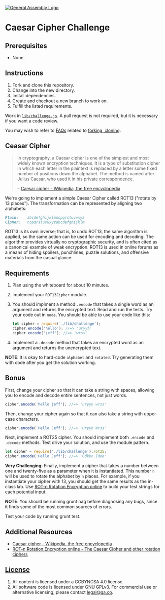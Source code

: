 [![General Assembly Logo](https://camo.githubusercontent.com/1a91b05b8f4d44b5bbfb83abac2b0996d8e26c92/687474703a2f2f692e696d6775722e636f6d2f6b6538555354712e706e67)](https://generalassemb.ly/education/web-development-immersive)

# Caesar Cipher Challenge

## Prerequisites

-   None.

## Instructions

1.  Fork and clone this repository.
1.  Change into the new directory.
1.  Install dependencies.
1.  Create and checkout a new branch to work on.
1.  Fulfill the listed requirements.

Work in [`lib/challenge.js`](lib/challenge.js). A pull request is not required,
but it is necessary if you want a code review.

You may wish to refer to [FAQs](https://git.generalassemb.ly/ga-wdi-boston/meta/wiki/)
related to [forking,
cloning](https://git.generalassemb.ly/ga-wdi-boston/meta/wiki/ForkAndClone).

## Ceasar Cipher

> In cryptography, a Caesar cipher is one of the simplest and most widely known
> encryption techniques. It is a type of substitution cipher in which each
> letter in the plaintext is replaced by a letter some fixed number of positions
> down the alphabet. The method is named after Julius Caesar, who used it in his
> private correspondence.
>
> – [Caesar cipher - Wikipedia, the free encyclopedia](http://en.wikipedia.org/wiki/Caesar_cipher)

We're going to implement a simple Caesar Cipher called ROT13 ("rotate by 13
places"). The transformation can be represented by aligning two alphabets:

```md
Plain:    abcdefghijklmnopqrstuvwxyz
Cipher:   nopqrstuvwxyzabcdefghijklm
```

ROT13 is its own inverse; that is, to undo ROT13, the same algorithm is applied,
so the same action can be used for encoding and decoding. The algorithm provides
virtually no cryptographic security, and is often cited as a canonical example
of weak encryption. ROT13 is used in online forums as a means of hiding
spoilers, punchlines, puzzle solutions, and offensive materials from the casual
glance.

## Requirements

1.  Plan using the whiteboard for about 10 minutes.
1.  Implement your `ROT13Cipher` module.
1.  You should implment a method `.encode` that takes a single word as an
    argument and returns the encrypted text. Read and run the tests. Try your
    code out in `node`. You should be able to use your code like this:

    ```js
    let cipher = require('./lib/challenge');
    cipher.encode('hello'); //=> 'uryyb'
    cipher.encode('jeff'); //=> 'wrss'
    ```

1.  Implement a `.decode` method that takes an encrypted word as an argument and
    returns the unencrypted text.

**NOTE**: It is okay to hard-code `alphabet` and `rotated`. Try generating them
with code after you get the solution working.

## Bonus

First, change your cipher so that it can take a string with spaces, allowing you
to encode and decode entire sentences, not just words.

```js
cipher.encode('hello jeff'); //=> 'uryyb wrss'
```

Then, change your cipher again so that it can also take a string with upper-case
characters.

```js
cipher.encode('Hello Jeff'); //=> 'Uryyb Wrss'
```

Next, implement a ROT25 cipher. You should implement both `.encode` and
`.decode` methods. Test drive your solution, and use the module pattern.

```js
let cipher = require('./lib/challenge').rot25;
cipher.encode('Hello Jeff'); //=> 'Gdkkn Idee'
```

**Very Challenging**: Finally, implement a cipher that takes a number between
one and twenty-five as a parameter when it is instantiated. This number `n`
will be used to rotate the alphabet by `n` places. For example, if you
instantiate your cipher with 13, you should get the same results as the
in-class lab. Use [ROT-n Rotation Encryption online](http://www.rot-n.com/) to
build your test strings for each potential input.

**NOTE**: You should be running grunt nag before diagnosing any bugs, since it finds some of the most common sources of errors.

Test your code by running grunt test.

## Additional Resources

-   [Caesar cipher - Wikipedia, the free encyclopedia](http://en.wikipedia.org/wiki/Caesar_cipher)
-   [ROT-n Rotation Encryption online - The Caesar Cipher and other rotation ciphers](http://www.rot-n.com/)

## [License](LICENSE)

1.  All content is licensed under a CC­BY­NC­SA 4.0 license.
1.  All software code is licensed under GNU GPLv3. For commercial use or
    alternative licensing, please contact legal@ga.co.
